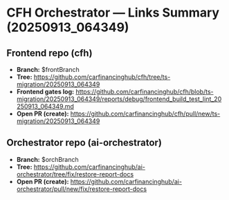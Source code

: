 # CFH Orchestrator — Links Summary (20250913_064349)

## Frontend repo (cfh)
- **Branch:** $frontBranch
- **Tree:** https://github.com/carfinancinghub/cfh/tree/ts-migration/20250913_064349
- **Frontend gates log:** https://github.com/carfinancinghub/cfh/blob/ts-migration/20250913_064349/reports/debug/frontend_build_test_lint_20250913_064349.md
- **Open PR (create):** https://github.com/carfinancinghub/cfh/pull/new/ts-migration/20250913_064349

## Orchestrator repo (ai-orchestrator)
- **Branch:** $orchBranch
- **Tree:** https://github.com/carfinancinghub/ai-orchestrator/tree/fix/restore-report-docs
- **Open PR (create):** https://github.com/carfinancinghub/ai-orchestrator/pull/new/fix/restore-report-docs


